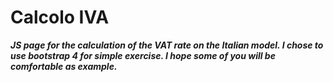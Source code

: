 <h1>
	<strong>
		Calcolo IVA
	</strong>
</h1>

<p>
	<strong>
		<em>
			JS page for the calculation of the VAT rate on the Italian model.
			I chose to use bootstrap 4 for simple exercise.
			I hope some of you will be comfortable as example.
		</em>
	</strong>
</p>
